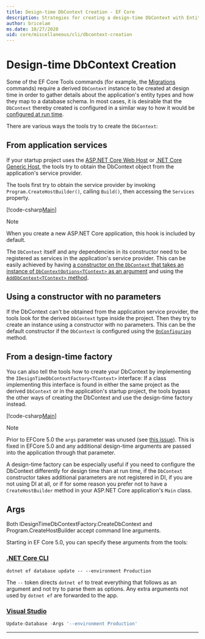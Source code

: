 ```yaml
---
title: Design-time DbContext Creation - EF Core
description: Strategies for creating a design-time DbContext with Entity Framework Core
author: bricelam
ms.date: 10/27/2020
uid: core/miscellaneous/cli/dbcontext-creation
---
```

# Design-time DbContext Creation

Some of the EF Core Tools commands (for example, the [Migrations][1] commands) require a derived `DbContext` instance to be created at design time in order to gather details about the application's entity types and how they map to a database schema. In most cases, it is desirable that the `DbContext` thereby created is configured in a similar way to how it would be [configured at run time][2].

There are various ways the tools try to create the `DbContext`:

## From application services

If your startup project uses the [ASP.NET Core Web Host][3] or [.NET Core Generic Host][4], the tools try to obtain the DbContext object from the application's service provider.

The tools first try to obtain the service provider by invoking `Program.CreateHostBuilder()`, calling `Build()`, then accessing the `Services` property.

[!code-csharp[Main](../../../../samples/core/Miscellaneous/CommandLine/ApplicationService.cs#ApplicationService)]

> [!NOTE]
> When you create a new ASP.NET Core application, this hook is included by default.

The `DbContext` itself and any dependencies in its constructor need to be registered as services in the application's service provider. This can be easily achieved by having [a constructor on the `DbContext` that takes an instance of `DbContextOptions<TContext>` as an argument][5] and using the [`AddDbContext<TContext>` method][6].

## Using a constructor with no parameters

If the DbContext can't be obtained from the application service provider, the tools look for the derived `DbContext` type inside the project. Then they try to create an instance using a constructor with no parameters. This can be the default constructor if the `DbContext` is configured using the [`OnConfiguring`][7] method.

## From a design-time factory

You can also tell the tools how to create your DbContext by implementing the `IDesignTimeDbContextFactory<TContext>` interface: If a class implementing this interface is found in either the same project as the derived `DbContext` or in the application's startup project, the tools bypass the other ways of creating the DbContext and use the design-time factory instead.

[!code-csharp[Main](../../../../samples/core/Miscellaneous/CommandLine/BloggingContextFactory.cs#BloggingContextFactory)]

> [!NOTE]
> Prior to EFCore 5.0 the `args` parameter was unused (see [this issue][8]).
> This is fixed in EFCore 5.0 and any additional design-time arguments
> are passed into the application through that parameter.

A design-time factory can be especially useful if you need to configure the DbContext differently for design time than at run time, if the `DbContext` constructor takes additional parameters are not registered in DI, if you are not using DI at all, or if for some reason you prefer not to have a `CreateHostBuilder` method in your ASP.NET Core application's `Main` class.

## Args

Both IDesignTimeDbContextFactory.CreateDbContext and Program.CreateHostBuilder accept command line arguments.

Starting in EF Core 5.0, you can specify these arguments from the tools:

### [.NET Core CLI](#tab/dotnet-core-cli)

```dotnetcli
dotnet ef database update -- --environment Production
```

The `--` token directs `dotnet ef` to treat everything that follows as an argument and not try to parse them as options. Any extra arguments not used by `dotnet ef` are forwarded to the app.

### [Visual Studio](#tab/vs)

```powershell
Update-Database -Args '--environment Production'
```

***

  [1]: xref:core/managing-schemas/migrations/index
  [2]: xref:core/miscellaneous/configuring-dbcontext
  [3]: /aspnet/core/fundamentals/host/web-host
  [4]: /aspnet/core/fundamentals/host/generic-host
  [5]: xref:core/miscellaneous/configuring-dbcontext#constructor-argument
  [6]: xref:core/miscellaneous/configuring-dbcontext#using-dbcontext-with-dependency-injection
  [7]: xref:core/miscellaneous/configuring-dbcontext#onconfiguring
  [8]: https://github.com/aspnet/EntityFrameworkCore/issues/8332
